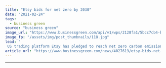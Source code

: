 ```yaml
---
title: "Etsy bids for net zero by 2030"
date: "2021-02-24"
tags: 
  - business green
source: "business green"
image_url: "https://www.businessgreen.com/api/v1/wps/2128fa1/5bcc7cb4-b7ea-4882-868b-20821ecb426a/5/iStock-1298295119-185x114.jpg"
image_fp: "/assets/img/post_thumbnails/118.jpg"
lead: "
 US trading platform Etsy has pledged to reach net zero carbon emissions across its operations by 2030 ..."
article_url: "https://www.businessgreen.com/news/4027619/etsy-bids-net-zero-2030"
---
```


---
